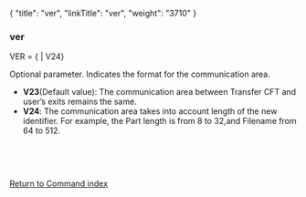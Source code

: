 {
    "title": "ver",
    "linkTitle": "ver",
    "weight": "3710"
}<span id="ver"></span>

### ver

VER = {
| V24}

Optional parameter. Indicates the format for the communication area.

- **V23**(Default
    value): The communication area between <span class="mc-variable axway_variables.Component_Short_Name variable">Transfer CFT</span> and user’s exits remains
    the same.
- <span style="font-weight: bold;">V24</span>: The communication area takes into
    account length of the new identifier. For example, the Part length is
    from 8 to 32,and Filename from 64 to 512.

 

 

[Return to Command index](../../)
